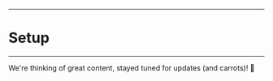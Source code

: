 ****
# Setup
---

We're thinking of great content, stayed tuned for updates \(and carrots\)! :rabbit:


